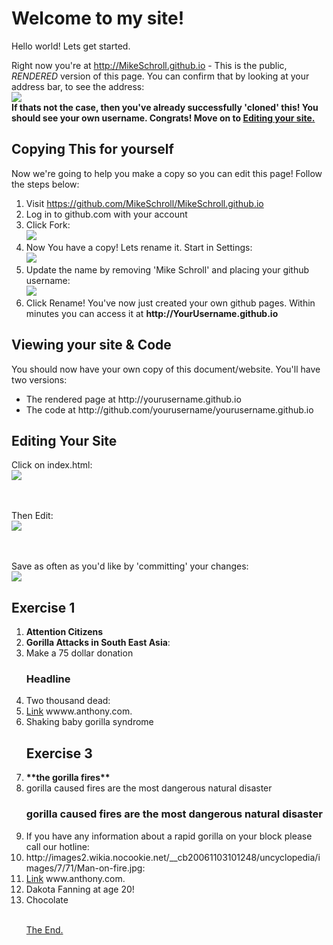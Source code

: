 <!DOCTYPE html>
<html>
  <head>
    <title>
    Billy's Public Website
    </title>
  </head>
  
  <body>
  <h1>Welcome to my site!</h1>
  
  <p>Hello world! Lets get started.</p>
  
  Right now you're at http://MikeSchroll.github.io - This is the public, <i>RENDERED</i> version of this page.
  You can confirm that by looking at your address bar, to see the address: <br><img src="http://drp.io/files/530618b120ede.png">
  <br><b>If thats not the case, then you've already successfully 'cloned' this! You should see your own username. Congrats! Move on to <a href="#Editing">Editing your site.</a></b>
  
  <h2>Copying This for yourself</h2>
  
  Now we're going to help you make a copy so you can edit this page! Follow the steps below:
  
  <ol>
    <li>Visit <a href="https://github.com/billyrydstrom/MikeSchroll.github.io">https://github.com/MikeSchroll/MikeSchroll.github.io</a></li>
    <li>Log in to github.com with your account</li>
    <li>Click Fork: <br><img src="http://drp.io/files/530618849d9ce.png"></li>
    <li>Now You have a copy! Lets rename it. Start in Settings: <br><img src="http://drp.io/files/53061860d0106.png"></li>
    <li>Update the name by removing 'Mike Schroll' and placing your github username: <br><img src="http://drp.io/files/5306182c5f264.png"></li>  
    <li>Click Rename! You've now just created your own github pages. Within minutes you can access it at <b>http://YourUsername.github.io</b></li>  
  </ol>

<h2>Viewing your site &amp; Code</h2>

You should now have your own copy of this document/website. You'll have two versions:

<ul>
  <li>The rendered page at http://yourusername.github.io</li>
  <li>The code at http://github.com/yourusername/yourusername.github.io</li>
</ul>

<h2 id="Editing">Editing Your Site</h2>

Click on index.html: <br><img src="http://drp.io/files/530617faa31b5.png">

<br><br>Then Edit: <br><img src="http://drp.io/files/5306178c6fe34.png">

<br><br>Save as often as you'd like by 'committing' your changes: <br><img src="http://drp.io/files/53062325975fd.png">

<h2 id="Exercise1">Exercise 1</h2>
<ol>
  <li><b>Attention Citizens</b> </li>
  <li><b>Gorilla Attacks in South East Asia</b>:</li>
  <li>Make a 75 dollar donation <h3>Headline</h3></li>
  <li>Two thousand dead:</li>

  <li><a href="http://www.coceleratoru.com">Link</a> wwww.anthony.com.</li>

  <li>Shaking baby gorilla syndrome</li>


  
  





<h2 id="Exercise3">Exercise 3</h2>


 <li><b>**the gorilla fires**</b> </li>

  <li>gorilla caused fires are the most dangerous natural disaster <h3>gorilla caused fires are the most dangerous natural disaster</h3></li>
  <li>If you have any information about a rapid gorilla on your block please call our hotline:</li>

  <li>http://images2.wikia.nocookie.net/__cb20061103101248/uncyclopedia/images/7/71/Man-on-fire.jpg:</li>
  <li><a href="http://www.coceleratoru.com">Link</a> www.anthony.com.</li>
  
  <li>Dakota Fanning at age 20!</li>
  <li>Chocolate <a href="happyvalentinesday.com">






<br>The End.
  </body>
</html>
